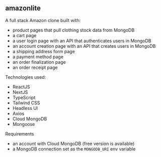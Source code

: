 ## amazonlite

A full stack Amazon clone built with:

- product pages that pull clothing stock data from MongoDB
- a cart page
- a user login page with an API that authenticates users in MongoDB
- an account creation page with an API that creates users in MongoDB
- a shipping address form page
- a payment method page
- an order finalization page
- an order receipt page

Technologies used:

- ReactJS
- NextJS
- TypeScript
- Tailwind CSS
- Headless UI
- Axios
- Cloud MongoDB
- Mongoose

Requirements

- an account with Cloud MongoDB (free version is available)
- a MongoDB connection set as the `MONGODB_URI` env variable
